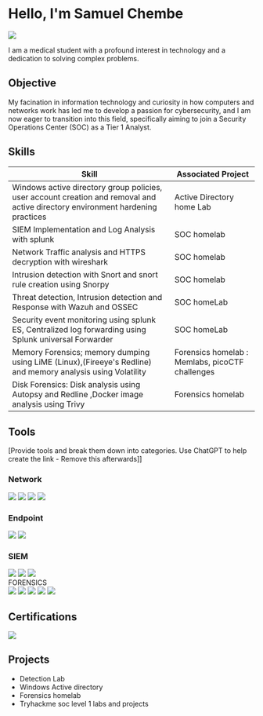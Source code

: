 # Hello, I'm Samuel Chembe
<a href="https://www.linkedin.com/in/samuelchembe"><img src="https://img.shields.io/badge/-LinkedIn-0072b1?&style=for-the-badge&logo=linkedin&logoColor=white" /></a>


I am a medical student with a profound interest in technology and a dedication to solving complex problems.

## Objective
My facination in information technology and curiosity in how computers and networks work has led me to develop a passion for cybersecurity, and I am now eager to transition into this field, specifically aiming to join a Security Operations Center (SOC) as a Tier 1 Analyst.

## Skills
| Skill                                                                      | Associated Project         |
|-----------------------------------------------|----------------------------|
| Windows active directory group policies, user account creation and removal and active directory environment hardening practices  | Active Directory home Lab|
| SIEM Implementation and Log Analysis with splunk                           | SOC homelab|
| Network Traffic analysis and HTTPS decryption with wireshark               | SOC homelab|
| Intrusion detection with Snort and snort rule creation using Snorpy        |SOC homelab|
| Threat detection, Intrusion detection and Response  with Wazuh  and OSSEC  | SOC homeLab|
| Security event monitoring using splunk ES, Centralized log forwarding using Splunk universal Forwarder  | SOC homeLab|
|Memory Forensics; memory dumping using LiME (Linux),(Fireeye's Redline) and memory analysis using Volatility| Forensics homelab : Memlabs, picoCTF challenges   |
|Disk Forensics: Disk analysis using Autopsy and Redline ,Docker image analysis using Trivy  | Forensics homelab|



## Tools
[Provide tools and break them down into categories. Use ChatGPT to help create the link - Remove this afterwards]]

### Network
<div>
    <img src="https://img.shields.io/badge/-Wireshark-1679A7?&style=for-the-badge&logo=Wireshark&logoColor=white" />
    <img src="https://img.shields.io/badge/-Suricata-EF3B2D?&style=for-the-badge&logo=Suricata&logoColor=white" />
    <img src="https://img.shields.io/badge/-Snort-FF6600?&style=for-the-badge&logo=Snort&logoColor=white" />
    <img src="https://img.shields.io/badge/-OSSEC-3A8E3C?&style=for-the-badge&logo=OSSEC&logoColor=white" />


</div>

### Endpoint
<div>
    <img src="https://img.shields.io/badge/-Microsoft_Defender_for_Endpoint-00A4EF?&style=for-the-badge&logo=Microsoft&logoColor=white" />
    <img src="https://img.shields.io/badge/-Velociraptor-4B275F?&style=for-the-badge&logo=Velociraptor&logoColor=white" />
</div>

### SIEM
<div>
    <img src="https://img.shields.io/badge/-Microsoft_Sentinel-0078D4?&style=for-the-badge&logo=Microsoft&logoColor=white" />
    <img src="https://img.shields.io/badge/-Splunk-000000?&style=for-the-badge&logo=Splunk&logoColor=white" />
    <img src="https://img.shields.io/badge/-Wazuh-3A8E3C?&style=for-the-badge&logo=Wazuh&logoColor=white" />

</div>
FORENSICS
<div>
   <img src="https://img.shields.io/badge/-LiME-FF6600?&style=for-the-badge&logo=LiME&logoColor=white" />
   <img src="https://img.shields.io/badge/-Volatility-2D2D2D?&style=for-the-badge&logo=Volatility&logoColor=white" />
   <img src="https://img.shields.io/badge/-Trivy-4B9F36?&style=for-the-badge&logo=Aqua%20Security&logoColor=white" />
   <img src="https://img.shields.io/badge/-FireEye%20Redline-CC0000?&style=for-the-badge&logo=FireEye&logoColor=white" />
   <img src="https://img.shields.io/badge/-Autopsy-0099FF?&style=for-the-badge&logo=Autopsy&logoColor=white" />

</div>

## Certifications
<div>

<img src="https://img.shields.io/badge/-HCIA%20Security-00A1E9?&style=for-the-badge&logo=Huawei&logoColor=white" />

</div>

## Projects
- Detection Lab
- Windows Active directory
- Forensics homelab
- Tryhackme soc level 1 labs and projects
